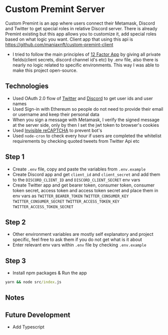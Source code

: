 # Custom Premint Server

Custom Premint is an app where users connect their Metamask, Discord and Twitter to get special roles in relative Discord server.
There is already Premint existing but this app allows you to customize it, add special roles based on what logic you want.
Client app that using this api is https://github.com/maniaxnft/custom-premint-client

- I tried to follow the main principles of [12 Factor App](https://12factor.net/) by giving all private fields(client secrets, discord channel id's etc) by .env file, also there is nearly no logic related to specific environments. This way I was able to make this project open-source.

## Technologies

- Used OAuth 2.0 flow of [Twitter](https://developer.twitter.com/en/docs/authentication/oauth-2-0/bearer-tokens) and [Discord](https://discord.com/developers/docs/topics/oauth2) to get user ids and user names
- Used Sign-in with Ethereum so people do not need to provide their email or username and keep their personal data
- When you sign a message with Metamask, I verify the signed message at the server side, only by then I set the jwt token to browser's cookies
- Used [Invisible reCAPTCHA](https://developers.google.com/recaptcha/docs/invisible) to prevent bot's
- Used `node-cron` to check every hour if users are completed the whitelist requirements by checking quoted tweets from Twitter Api etc

## Step 1

- Create `.env` file, copy and paste the variables from `.env.example`
- Create Discord app and get `client_id` and `client_secret` and add them to the `DISCORD_CLIENT_ID` and `DISCORD_CLIENT_SECRET` env vars
- Create Twitter app and get bearer token, consumer token, consumer token secret, access token and access token secret and place them in env vars as `TWITTER_BEARER_TOKEN` `TWITTER_CONSUMER_KEY` `TWITTER_CONSUMER_SECRET` `TWITTER_ACCESS_TOKEN_KEY` `TWITTER_ACCESS_TOKEN_SECRET`

## Step 2

- Other environment variables are mostly self explanatory and project specific, feel free to ask them if you do not get what is it about
- Enter relevant env vars within `.env` file by checking `.env.example`

## Step 3

- Install npm packages & Run the app

```bat
yarn && node src/index.js

```

## Notes

## Future Development

- Add Typescript
